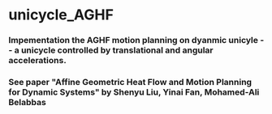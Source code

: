 # unicycle_AGHF
 
### Impementation the AGHF motion planning on dyanmic unicyle -- a unicycle controlled by translational and angular accelerations.
### See paper "Affine Geometric Heat Flow and Motion Planning for Dynamic Systems" by Shenyu Liu, Yinai Fan, Mohamed-Ali Belabbas